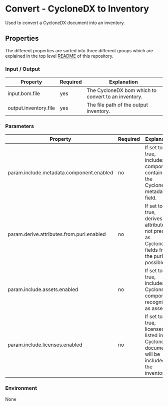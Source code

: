 # Convert - CycloneDX to Inventory

Used to convert a CycloneDX document into an inventory.

## Properties

The different properties are sorted into three different groups which are explained in the top level [README](../../README.md)
of this repository.

### Input / Output
| Property                    | Required | Explanation                                                                                   |
|-----------------------------|----------|-----------------------------------------------------------------------------------------------|
| input.bom.file              | yes      | The CycloneDX bom which to convert to an inventory.                                           |
| output.inventory.file       | yes      | The file path of the output inventory.                                                        |


### Parameters
| Property                                  | Required | Explanation                                                                                   |
|-------------------------------------------|----------|-----------------------------------------------------------------------------------------------|
| param.include.metadata.component.enabled  | no       | If set to true, includes components contained in the CycloneDX metadata field.                |
| param.derive.attributes.from.purl.enabled | no       | If set to true, derives attributes not present as CycloneDX fields from the purl if possible. |
| param.include.assets.enabled              | no       | If set to true, includes CycloneDX components recognized as assets.                           |
| param.include.licenses.enabled            | no       | If set to true, licenses listed in the CycloneDX document will be included in the inventory.  |

### Environment
None